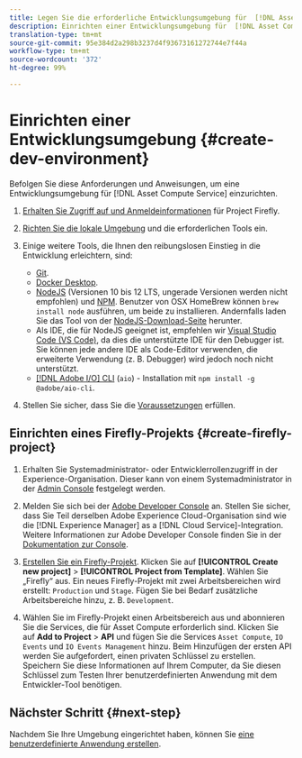 ```yaml
---
title: Legen Sie die erforderliche Entwicklungsumgebung für  [!DNL Asset Compute Service] fest
description: Einrichten einer Entwicklungsumgebung für  [!DNL Asset Compute Service] , um benutzerdefinierten Code zu erstellen und zu testen.
translation-type: tm+mt
source-git-commit: 95e384d2a298b3237d4f93673161272744e7f44a
workflow-type: tm+mt
source-wordcount: '372'
ht-degree: 99%

---
```



# Einrichten einer Entwicklungsumgebung {#create-dev-environment}

Befolgen Sie diese Anforderungen und Anweisungen, um eine Entwicklungsumgebung für [!DNL Asset Compute Service] einzurichten.

1. [Erhalten Sie Zugriff auf und Anmeldeinformationen](https://github.com/AdobeDocs/project-firefly/blob/master/getting_started/setup.md#acquire-access-and-credentials) für Project Firefly.

1. [Richten Sie die lokale Umgebung](https://github.com/AdobeDocs/project-firefly/blob/master/getting_started/setup.md#local-environment-set-up) und die erforderlichen Tools ein.

1. Einige weitere Tools, die Ihnen den reibungslosen Einstieg in die Entwicklung erleichtern, sind:

   * [Git](https://git-scm.com/).
   * [Docker Desktop](https://www.docker.com/get-started).
   * [NodeJS](https://nodejs.org) (Versionen 10 bis 12 LTS, ungerade Versionen werden nicht empfohlen) und [NPM](https://www.npmjs.com). Benutzer von OSX HomeBrew können `brew install node` ausführen, um beide zu installieren. Andernfalls laden Sie das Tool von der [NodeJS-Download-Seite](https://nodejs.org/de/) herunter.
   * Als IDE, die für NodeJS geeignet ist, empfehlen wir [Visual Studio Code (VS Code)](https://code.visualstudio.com), da dies die unterstützte IDE für den Debugger ist. Sie können jede andere IDE als Code-Editor verwenden, die erweiterte Verwendung (z. B. Debugger) wird jedoch noch nicht unterstützt.
   * [[!DNL Adobe I/O] CLI](https://github.com/adobe/aio-cli) (`aio`) - Installation mit  `npm install -g @adobe/aio-cli`.

1. Stellen Sie sicher, dass Sie die [Voraussetzungen](/help/understand-extensibility.md#prerequisites-and-provisioning) erfüllen.

## Einrichten eines Firefly-Projekts {#create-firefly-project}

1. Erhalten Sie Systemadministrator- oder Entwicklerrollenzugriff in der Experience-Organisation. Dieser kann von einem Systemadministrator in der [Admin Console](https://adminconsole.adobe.com/overview) festgelegt werden.

1. Melden Sie sich bei der [Adobe Developer Console](https://console.adobe.io/) an. Stellen Sie sicher, dass Sie Teil derselben Adobe Experience Cloud-Organisation sind wie die [!DNL Experience Manager] as a [!DNL Cloud Service]-Integration. Weitere Informationen zur Adobe Developer Console finden Sie in der [Dokumentation zur Console](https://www.adobe.io/apis/experienceplatform/console/docs.html).

1. [Erstellen Sie ein Firefly-Projekt](https://www.adobe.io/apis/experienceplatform/project-firefly/docs.html#!AdobeDocs/project-firefly/master/getting_started/first_app.md). Klicken Sie auf **[!UICONTROL Create new project]** > **[!UICONTROL Project from Template]**. Wählen Sie „Firefly“ aus. Ein neues Firefly-Projekt mit zwei Arbeitsbereichen wird erstellt: `Production` und `Stage`. Fügen Sie bei Bedarf zusätzliche Arbeitsbereiche hinzu, z. B. `Development`.

1. Wählen Sie im Firefly-Projekt einen Arbeitsbereich aus und abonnieren Sie die Services, die für Asset Compute erforderlich sind. Klicken Sie auf **Add to Project** > **API** und fügen Sie die Services `Asset Compute`, `IO Events` und `IO Events Management` hinzu. Beim Hinzufügen der ersten API werden Sie aufgefordert, einen privaten Schlüssel zu erstellen. Speichern Sie diese Informationen auf Ihrem Computer, da Sie diesen Schlüssel zum Testen Ihrer benutzerdefinierten Anwendung mit dem Entwickler-Tool benötigen.

## Nächster Schritt {#next-step}

Nachdem Sie Ihre Umgebung eingerichtet haben, können Sie [eine benutzerdefinierte Anwendung erstellen](develop-custom-application.md).

<!-- TBD items for later:
 
* Any steps in the beginning that lead to gotchas later should be called out for caution? For example,
  * don't change some defaults initially
  * know risks when deviating from standard path
  * naming conventions to follow
  * Retrieve and format credentials (YAML file details)
-->
